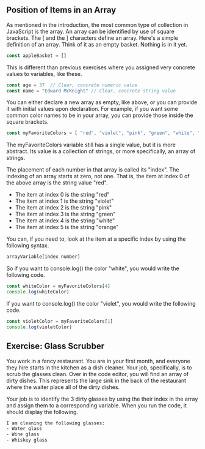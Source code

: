 ## Position of Items in an Array

As mentioned in the introduction, the most common type of collection in JavaScript is the array. An array can be identified by use of square brackets. The [ and the ] characters define an array. Here's a simple definition of an array. Think of it as an empty basket. Nothing is in it yet.

```js
const appleBasket = []
```  

This is different than previous exercises where you assigned very concrete values to variables, like these.

```js
const age = 37  // Clear, concrete numeric value
const name = "Edward McKnight" // Clear, concrete string value
```

You can either declare a new array as empty, like above, or you can provide it with initial values upon declaration. For example, if you want some common color names to be in your array, you can provide those inside the square brackets.

```js
const myFavoriteColors = [ "red", "violet", "pink", "green", "white", "orange" ]
```

The myFavoriteColors variable still has a single value, but it is more abstract. Its value is a collection of strings, or more specifically, an array of strings.

The placement of each number in that array is called its "index". The indexing of an array starts at zero, not one. That is, the item at index 0 of the above array is the string value "red".

-   The item at index 0 is the string "red"    
-   The item at index 1 is the string "violet"
-   The item at index 2 is the string "pink"
-   The item at index 3 is the string "green"
-   The item at index 4 is the string "white"
-   The item at index 5 is the string "orange"

You can, if you need to, look at the item at a specific index by using the following syntax.

```js
arrayVariable[index number]
```

So if you want to console.log() the color "white", you would write the following code.

```js
const whiteColor = myFavoriteColors[4]
console.log(whiteColor)
```

If you want to console.log() the color "violet", you would write the following code.

```js
const violetColor = myFavoriteColors[1]
console.log(violetColor)
```
  
## Exercise: Glass Scrubber

You work in a fancy restaurant. You are in your first month, and everyone they hire starts in the kitchen as a dish cleaner. Your job, specifically, is to scrub the glasses clean. Over in the code editor, you will find an array of dirty dishes. This represents the large sink in the back of the restaurant where the waiter place all of the dirty dishes.

Your job is to identify the 3 dirty glasses by using the their index in the array and assign them to a corresponding variable. When you run the code, it should display the following.

```html
I am cleaning the following glasses:
- Water glass
- Wine glass
- Whiskey glass
```
<!--stackedit_data:
eyJoaXN0b3J5IjpbLTM3MjUxMDUxMCwtMTgzMTk2MzU5MF19
-->
